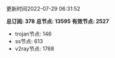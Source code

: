 更新时间2022-07-29 06:31:52

**总订阅: 378**
**总节点: 13595**
**有效节点: 2527**
- trojan节点: 146
- ss节点: 613
- v2ray节点: 1768
